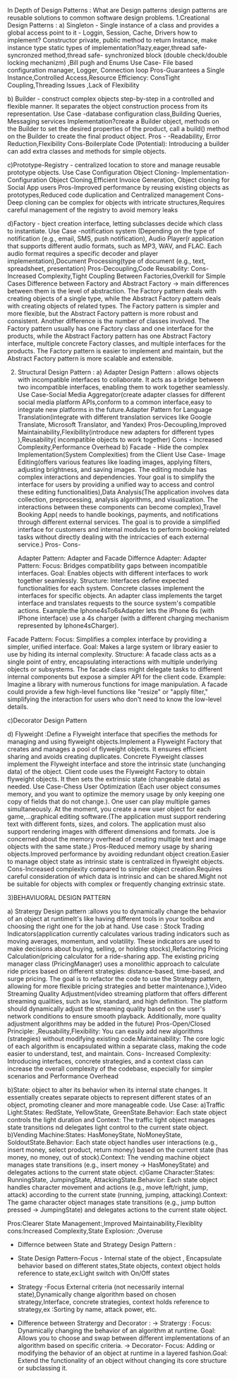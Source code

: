 In Depth of Design Patterns :
What are Design patterns :design patterns are reusable solutions to common software design problems. 
 1.Creational Design Patterns :
a) Singleton - Single instance of a class and provides a global access point to it - Loggin, Session, Cache, Drivers
           how to implement? Constructor private, public method to return Instance,  make instance type static
           types of implementation?lazy,eager,thread safe- syncronzed method,thread safe- synchronized block (double check/double locking mechanizm) ,Bill pugh and Enums
           Use Case- File based configuration manager, Logger, Connection loop 
           Pros-Guarantees a Single Instance,Controlled Access,Resource Efficiency:
           ConsTight Coupling,Threading Issues ,Lack of Flexibility

           
b) Builder - construct complex objects step-by-step in a controlled and flexible manner. It separates the object construction process from its representation.
           Use Case -database configuration class,Building Queries, Messaging services
           Implementation?create a Builder object, methods on the Builder to set the desired properties of the product, call a build() method on the Builder to create the final product object.
           Pros - -Readability, Error Reduction,Flexibility
           Cons-Boilerplate Code (Potential): Introducing a builder can add extra classes and methods for simple objects.

           
c)Prototype-Registry - centralized location to store and manage reusable prototype objects.
           Use Case Configuration Object Cloning-
           Implementation-Configuration Object Cloning,Efficient Invoice Generation, Object cloning for Social App users
           Pros-Improved performance by reusing existing objects as prototypes,Reduced code duplication and Centralized management
           Cons-Deep cloning can be complex for objects with intricate structures,Requires careful management of the registry to avoid memory leaks

d)Factory - bject creation interface, letting subclasses decide which class to instantiate.
           Use Case -notification system (Depending on the type of notification (e.g., email, SMS, push notification), Audio Player(r application that supports different audio formats, such as MP3, WAV, and FLAC. Each audio format requires a specific decoder and player implementation),Document Processing(type of document (e.g., text, spreadsheet, presentation)
           Pros-Decoupling,Code Reusability: 
           Cons-Increased Complexity,Tight Coupling Between Factories,Overkill for Simple Cases
           Difference between Factory and Abstract Factory -> main differences between them is the level of abstraction. The Factory pattern deals with creating objects of a single type, while the Abstract Factory pattern deals with creating objects of related types. The Factory pattern is simpler and more flexible, but the Abstract Factory pattern is more robust and consistent. Another difference is the number of classes involved. The Factory pattern usually has one Factory class and one interface for the products, while the Abstract Factory pattern has one Abstract Factory interface, multiple concrete Factory classes, and multiple interfaces for the products. The Factory pattern is easier to implement and maintain, but the Abstract Factory pattern is more scalable and extensible.

2. Structural Design Pattern :
   a) Adapter Design Pattern : allows objects with incompatible interfaces to collaborate. It acts as a bridge between two incompatible interfaces, enabling them to work together seamlessly.
              Use Case-Social Media Aggregator(create adapter classes for different social media platform APIs,conform to a common interface,easy to integrate new platforms in the future.Adapter Pattern for Language Translation(integrate with different translation services like Google Translate, Microsoft Translator, and Yandex)
              Pros-Decoupling,Improved Maintainability,Flexibility(introduce new adapters for different types ),Reusability( incompatible objects to work together)
              Cons - Increased Complexity,Performance Overhead
 b) Facade - Hide the complex Implementation(System Complexities) from the Client
             Use Case- Image Editing(offers various features like loading images, applying filters, adjusting brightness, and saving images. The editing module has complex interactions and dependencies. Your goal is to simplify the interface for users by providing a unified way to access and control these editing functionalities),Data Analysis(The application involves data collection, preprocessing, analysis algorithms, and visualization. The interactions between these components can become complex),Travel Booking App( needs to handle bookings, payments, and notifications through different external services. The goal is to provide a simplified interface for customers and internal modules to perform booking-related tasks without directly dealing with the intricacies of each external service.)
            Pros-
            Cons-

   Adapter Pattern:
Adapter and Facade Differnce
Adapter:
Adapter Pattern:
Focus: Bridges compatibility gaps between incompatible interfaces.
Goal: Enables objects with different interfaces to work together seamlessly.
Structure:
Interfaces define expected functionalities for each system.
Concrete classes implement the interfaces for specific objects.
An adapter class implements the target interface and translates requests to the source system's compatible actions.
Example:the Iphone4sTo6sAdapter lets the iPhone 6s (with IPhone interface) use a 4s charger (with a different charging mechanism represented by Iphone4sCharger).

Facade Pattern:
Focus: Simplifies a complex interface by providing a simpler, unified interface.
Goal: Makes a large system or library easier to use by hiding its internal complexity.
Structure:
A facade class acts as a single point of entry, encapsulating interactions with multiple underlying objects or subsystems.
The facade class might delegate tasks to different internal components but expose a simpler API for the client code.
Example: Imagine a library with numerous functions for image manipulation. A facade could provide a few high-level functions like "resize" or "apply filter," simplifying the interaction for users who don't need to know the low-level details.

c)Decorator Design Pattern

d) Flyweight :Define a Flyweight interface that specifies the methods for managing and using flyweight objects.Implement a Flyweight Factory that creates and manages a pool of flyweight objects. It ensures efficient sharing and avoids creating duplicates.
Concrete Flyweight classes implement the Flyweight interface and store the intrinsic state (unchanging data) of the object.
Client code uses the Flyweight Factory to obtain flyweight objects. It then sets the extrinsic state (changeable data) as needed.
 Use Case-Chess User Optimization (Each user object consumes memory, and you want to optimize the memory usage by only keeping one copy of fields that do not change.). One user can play multiple games simultaneously. At the moment, you create a new user object for each game,...graphical editing software.(The application must support rendering text with different fonts, sizes, and colors. The application must also support rendering images with different dimensions and formats. Joe is concerned about the memory overhead of creating multiple text and image objects with the same state.)
 Pros-Reduced memory usage by sharing objects.Improved performance by avoiding redundant object creation.Easier to manage object state as intrinsic state is centralized in flyweight objects.
 Cons-Increased complexity compared to simpler object creation.Requires careful consideration of which data is intrinsic and can be shared.Might not be suitable for objects with complex or frequently changing extrinsic state.


 
3)BEHAVIUORAL DESIGN PATTERN

a) Stratergy Design pattern :allows you to dynamically change the behavior of an object at runtimeIt's like having different tools in your toolbox and choosing the right one for the job at hand.
 Use case : Stock Trading Indicators(application currently calculates various trading indicators such as moving averages, momentum, and volatility. These indicators are used to make decisions about buying, selling, or holding stocks),Refactoring Pricing Calculation(pricing calculator for a ride-sharing app. The existing pricing manager class (PricingManager) uses a monolithic approach to calculate ride prices based on different strategies: distance-based, time-based, and surge pricing. The goal is to refactor the code to use the Strategy pattern, allowing for more flexible pricing strategies and better maintenance.),Video Streaming Quality Adjustment(video streaming platform that offers different streaming qualities, such as low, standard, and high definition. The platform should dynamically adjust the streaming quality based on the user's network conditions to ensure smooth playback. Additionally, more quality adjustment algorithms may be added in the future)
 Pros-Open/Closed Principle: ,Reusability,Flexibility: You can easily add new algorithms (strategies) without modifying existing code.Maintainability: The core logic of each algorithm is encapsulated within a separate class, making the code easier to understand, test, and maintain. 
 Cons- Increased Complexity: Introducing interfaces, concrete strategies, and a context class can increase the overall complexity of the codebase, especially for simpler scenarios and Performance Overhead

 b)State: object to alter its behavior when its internal state changes. It essentially creates separate objects to represent different states of an object, promoting cleaner and more manageable code.
  Use Case:
  a)Traffic Light:States: RedState, YellowState, GreenState.Behavior: Each state object controls the light duration and Context: The traffic light object manages state transitions nd delegates light control to the current state object.
  b)Vending Machine:States: HasMoneyState, NoMoneyState, SoldoutState.Behavior: Each state object handles user interactions (e.g., insert money, select product, return money) based on the current state (has money, no money, out of stock).Context: The vending machine object manages state transitions (e.g., insert money -> HasMoneyState) and delegates actions to the current state object.
c)Game Character:States: RunningState, JumpingState, AttackingState.Behavior: Each state object handles character movement and actions (e.g., move left/right, jump, attack) according to the current state (running, jumping, attacking).Context: The game character object manages state transitions (e.g., jump button pressed -> JumpingState) and delegates actions to the current state object.


  Pros:Clearer State Management:,Improved Maintainability,Flexiblity
  cons:Increased Complexity,State Explosion: ,Overuse

 * Differnce between State and Strategy Design Pattern :
 * State Design Pattern-Focus - Internal state of the object , Encapsulate behavior based on different states,State objects, context object holds reference to state,ex:Light switch with On/Off states
 * Strategy -Focus External criteria (not necessarily internal state),Dynamically change algorithm based on chosen strategy,Interface, concrete strategies, context holds reference to strategy,ex :Sorting by name, attack power, etc.
 

 * Difference between Stratergy and Decorator :
 -> Stratergy : Focus: Dynamically changing the behavior of an algorithm at runtime.
Goal: Allows you to choose and swap between different implementations of an algorithm based on specific criteria.
 -> Decorator- Focus: Adding or modifying the behavior of an object at runtime in a layered fashion.Goal: Extend the functionality of an object without changing its core structure or subclassing it.
